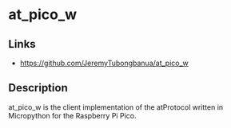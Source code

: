 # at_pico_w

## Links

- <https://github.com/JeremyTubongbanua/at_pico_w>

## Description

at_pico_w is the client implementation of the atProtocol written in Micropython for the Raspberry Pi Pico.
